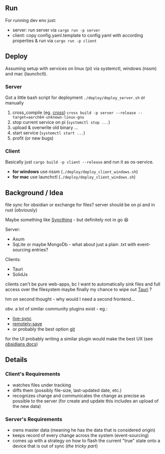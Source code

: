 ## Run

For running dev env just:
* server: run server via `cargo run -p server`
* client: copy config.yaml.template to config.yaml with according properties & run via `cargo run -p client`

## Deploy 

Assuming setup with services on linux (pi) via systemctl, windows (nssm) and mac (launchctl).

### Server
Got a little bash script for deployment `./deploy/deploy_server.sh` or manually
1. cross_compile (eg. [cross](https://github.com/cross-rs/cross)) `cross build -p server --release --target=aarch64-unknown-linux-gnu`
2. stop current service on pi (`systemctl stop ...`)
3. upload & overwrite old binary ...
4. start service (`systemctl start ...`) 
5. profit (or new bugs)

### Client
Basically just `cargo build -p client --release` and run it as os-service.

* **for windows** use nssm (`./deploy/deploy_client_windows.sh`)
* **for mac** use launchctl (`./deploy/deploy_client_windows.sh`)

## Background / Idea

file sync for obsidian or exchange for files?
server should be on pi
and in rust (obviously)

Maybe something like [Syncthing](https://github.com/syncthing/syncthing) - but definitely not in go 😆

Server:

- Axum
- SqLite or maybe MongoDb - what about just a plain .txt with event-sourcing entries?

Clients:

- Tauri
- SolidJs

clients can't be pure web-apps, bc I want to automatically sink files and full access over the filesystem
maybe finally my chance to wipe out [Tauri](https://tauri.app/) ?

hm on second thought - why would I need a second frontend...

obv. a lot of similar community plugins exist - eg.:

- [live-sync](https://github.com/vrtmrz/obsidian-livesync)
- [remotely-save](https://github.com/remotely-save/remotely-save)
- or probably the best option [git](https://github.com/Vinzent03/obsidian-git)

for the UI probably writing a similar plugin would make the best UX (see [obsidians docs](https://docs.obsidian.md/))

## Details

### Client's Requirements

- watches files under tracking
- diffs them (possibly file-size, last-updated date, etc.)
- recognizes change and communicates the change as precise as possible to the server (for create and update this
  includes an upload of the new data)

### Server's Requirements

- owns master data (meaning he has the data that is considered origin)
- keeps record of every change across the system (event-sourcing)
- comes up with a strategy on how to flash the current "true" state onto a device that is out of sync (*the tricky
  part*)

